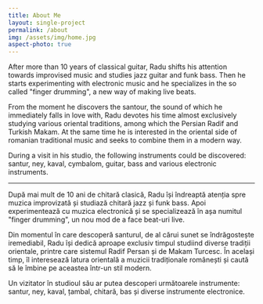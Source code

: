 ```yaml
---
title: About Me
layout: single-project
permalink: /about
img: /assets/img/home.jpg
aspect-photo: true
---
```


After more than 10 years of classical guitar, Radu shifts his attention towards improvised music and studies jazz guitar and funk bass.
Then he starts experimenting with electronic music and he specializes in the so called "finger drumming", a new way of making live beats.

From the moment he discovers the santour, the sound of which he immediately falls in love with, Radu devotes his time almost exclusively studying various oriental traditions, among which the Persian Radif and Turkish Makam. At the same time he is interested in the oriental side of romanian traditional music and seeks to combine them in a modern way.

During a visit in his studio, the following instruments could be discovered: santur, ney, kaval, cymbalom, guitar, bass and various electronic instruments.

-----------


După mai mult de 10 ani de chitară clasică, Radu își îndreaptă atenția spre muzica improvizată și studiază chitară jazz și funk bass. Apoi experimentează cu muzica electronică și se specializează în așa numitul "finger drumming", un nou mod de a face beat-uri live.

Din momentul în care descoperă santurul, de al cărui sunet se îndrăgostește iremediabil, Radu își dedică aproape exclusiv timpul  studiind diverse tradiții orientale, printre care sistemul Radif Persan și de Makam Turcesc. În același timp, îl interesează latura orientală a muzicii tradiționale românești și caută să le îmbine pe aceastea într-un stil modern.

Un vizitator în studioul său ar putea descoperi următoarele instrumente: santur, ney, kaval, țambal, chitară, bas și diverse instrumente electronice.